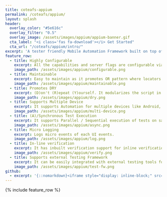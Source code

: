 ```yaml
---
title: coteafs-appium
permalink: /coteafs/appium/
layout: splash
header:
  overlay_color: "#5e616c"
  overlay_filter: "0.5"
  overlay_image: /assets/images/appium/appium-banner.gif
  cta_label: "<i class='fas fa-download'></i> Get Started"
  cta_url: "/coteafs/appium/intro/"
excerpt: 'A tester friendly Mobile Automation Framework built on top of Appium which supports testing web and native apps for Android, iOS and Windows real or emulator Mobiles and Tablets. <br /><br /> {::nomarkdown}<iframe style="display: inline-block;" src="https://ghbtns.com/github-btn.html?user=WasiqB&repo=coteafs-appium&type=star&count=true&size=large" frameborder="0" scrolling="0" width="160px" height="30px"></iframe> <iframe style="display: inline-block;" src="https://ghbtns.com/github-btn.html?user=WasiqB&repo=coteafs-appium&type=fork&count=true&size=large" frameborder="0" scrolling="0" width="158px" height="30px"></iframe>{:/nomarkdown}'
feature_row:
  - title: Highly Configurable
    excerpt: All the capabilities and server flags are configurable via YAML config file.
    image_path: /assets/images/appium/configurable.png
  - title: Maintainable
    excerpt: Easy to maintain as it promotes OR pattern where locators are stored in it's respective Activity class.
    image_path: /assets/images/appium/maintainable.png
  - title: Promotes DRY
    excerpt: (D)on't (R)epeat (Y)ourself. It modularizes the script in small classes which removes code duplication.
    image_path: /assets/images/appium/dry.png
  - title: Supports Multiple Device
    excerpt: It supports Automation for multiple devices like Android, iOS and Windows.
    image_path: /assets/images/appium/multi-device.png
  - title: (A)/Synchronous Test Execution
    excerpt: It supports Parallel / Sequential execution of tests on same or multiple devices.
    image_path: /assets/images/appium/async.png
  - title: Micro Logging
    excerpt: Logs micro events of each UI events.
    image_path: /assets/images/appium/log.png
  - title: In-line verification
    excerpt: It has inbuilt verification support for inline verification of elements.
    image_path: /assets/images/appium/verify.png
  - title: Supports external Testing Framework
    excerpt: It can be easily integrated with external testing tools for test execution, e.g. TestNG, JUnit,  Cucumber, etc.
    image_path: /assets/images/appium/test-fw.png
github:
  - excerpt: '{::nomarkdown}<iframe style="display: inline-block;" src="https://ghbtns.com/github-btn.html?user=mmistakes&repo=minimal-mistakes&type=star&count=true&size=large" frameborder="0" scrolling="0" width="160px" height="30px"></iframe> <iframe style="display: inline-block;" src="https://ghbtns.com/github-btn.html?user=mmistakes&repo=minimal-mistakes&type=fork&count=true&size=large" frameborder="0" scrolling="0" width="158px" height="30px"></iframe>{:/nomarkdown}'
---
```

{% include feature_row %}
